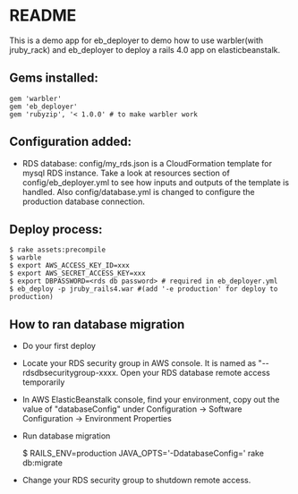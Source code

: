 # README
This is a demo app for eb_deployer to demo how to use warbler(with jruby_rack) and eb_deployer to deploy a rails 4.0 app on elasticbeanstalk.

## Gems installed:

    gem 'warbler'
    gem 'eb_deployer'
    gem 'rubyzip', '< 1.0.0' # to make warbler work

## Configuration added:

* RDS database: config/my_rds.json  is a CloudFormation template for mysql RDS instance. Take a look at resources section of config/eb_deployer.yml to see how inputs and outputs of the template is handled.
Also config/database.yml is changed to configure the production database connection.


## Deploy process:

    $ rake assets:precompile
    $ warble
    $ export AWS_ACCESS_KEY_ID=xxx
    $ export AWS_SECRET_ACCESS_KEY=xxx
    $ export DBPASSWORD=<rds db password> # required in eb_deployer.yml
    $ eb_deploy -p jruby_rails4.war #(add '-e production' for deploy to production)

## How to ran database migration

* Do your first deploy
* Locate your RDS security group in AWS console. It is named as "<application-name>-<environment>-rdsdbsecuritygroup-xxxx. Open your RDS database remote access temporarily
* In AWS ElasticBeanstalk console, find your environment, copy out the value of "databaseConfig" under Configuration ->  Software Configuration -> Environment Properties
* Run database migration

    $ RAILS_ENV=production JAVA_OPTS='-DdatabaseConfig=<value>' rake db:migrate

* Change your RDS security group to shutdown remote access.
